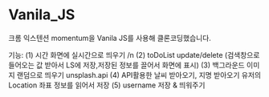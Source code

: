 # Vanila_JS

크롬 익스텐션 momentum을 Vanila JS를 사용해 클론코딩했습니다.

기능:
(1) 시간 화면에 실시간으로 띄우기 /n
(2) toDoList update/delete
(검색창으로 들어오는 값 받아서 LS에 저장,저장된 정보를 끌어서 화면에 표시)
(3) 백그라운드 이미지 랜덤으로 띄우기
unsplash.api
(4) API활용한 날씨 받아오기, 지명 받아오기
유저의 Location 좌표 정보를 읽어서 저장
(5) username 저장 & 띄워주기
